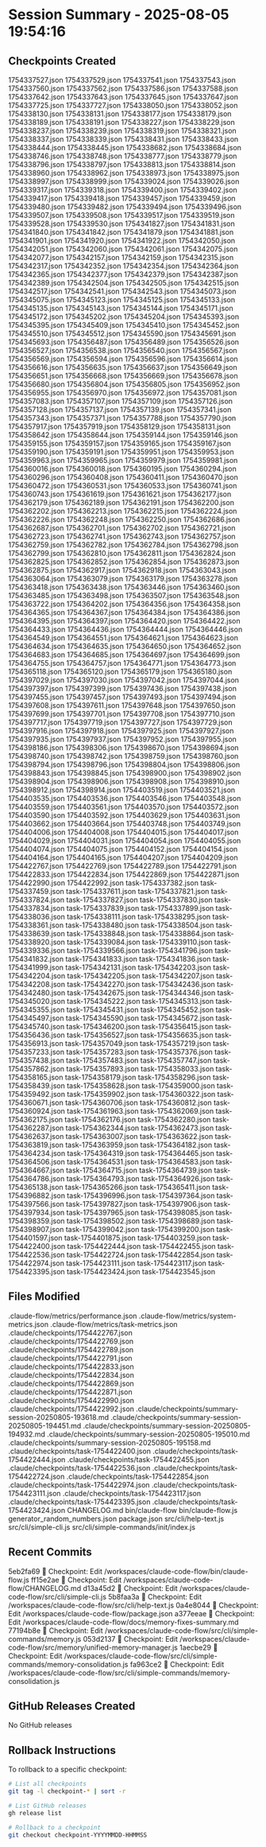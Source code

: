 # Session Summary - 2025-08-05 19:54:16

## Checkpoints Created
1754337527.json
1754337529.json
1754337541.json
1754337543.json
1754337560.json
1754337562.json
1754337586.json
1754337588.json
1754337642.json
1754337643.json
1754337645.json
1754337647.json
1754337725.json
1754337727.json
1754338050.json
1754338052.json
1754338130.json
1754338131.json
1754338177.json
1754338179.json
1754338189.json
1754338191.json
1754338227.json
1754338229.json
1754338237.json
1754338239.json
1754338319.json
1754338321.json
1754338337.json
1754338339.json
1754338431.json
1754338433.json
1754338444.json
1754338445.json
1754338682.json
1754338684.json
1754338746.json
1754338748.json
1754338777.json
1754338779.json
1754338796.json
1754338797.json
1754338813.json
1754338814.json
1754338960.json
1754338962.json
1754338973.json
1754338975.json
1754338997.json
1754338999.json
1754339024.json
1754339026.json
1754339317.json
1754339318.json
1754339400.json
1754339402.json
1754339417.json
1754339418.json
1754339457.json
1754339459.json
1754339480.json
1754339482.json
1754339494.json
1754339496.json
1754339507.json
1754339508.json
1754339517.json
1754339519.json
1754339528.json
1754339530.json
1754341827.json
1754341831.json
1754341840.json
1754341842.json
1754341879.json
1754341881.json
1754341901.json
1754341920.json
1754341922.json
1754342050.json
1754342051.json
1754342060.json
1754342061.json
1754342075.json
1754342077.json
1754342157.json
1754342159.json
1754342315.json
1754342317.json
1754342352.json
1754342354.json
1754342364.json
1754342365.json
1754342377.json
1754342379.json
1754342387.json
1754342389.json
1754342504.json
1754342505.json
1754342515.json
1754342517.json
1754342541.json
1754342543.json
1754345073.json
1754345075.json
1754345123.json
1754345125.json
1754345133.json
1754345135.json
1754345143.json
1754345144.json
1754345171.json
1754345172.json
1754345202.json
1754345204.json
1754345393.json
1754345395.json
1754345409.json
1754345410.json
1754345452.json
1754345510.json
1754345512.json
1754345590.json
1754345691.json
1754345693.json
1754356487.json
1754356489.json
1754356526.json
1754356527.json
1754356538.json
1754356540.json
1754356567.json
1754356569.json
1754356594.json
1754356596.json
1754356614.json
1754356616.json
1754356635.json
1754356637.json
1754356649.json
1754356651.json
1754356668.json
1754356669.json
1754356678.json
1754356680.json
1754356804.json
1754356805.json
1754356952.json
1754356955.json
1754356970.json
1754356972.json
1754357081.json
1754357083.json
1754357107.json
1754357109.json
1754357126.json
1754357128.json
1754357137.json
1754357139.json
1754357341.json
1754357343.json
1754357371.json
1754357788.json
1754357790.json
1754357917.json
1754357919.json
1754358129.json
1754358131.json
1754358642.json
1754358644.json
1754359144.json
1754359146.json
1754359155.json
1754359157.json
1754359165.json
1754359167.json
1754359190.json
1754359191.json
1754359951.json
1754359953.json
1754359963.json
1754359965.json
1754359979.json
1754359981.json
1754360016.json
1754360018.json
1754360195.json
1754360294.json
1754360296.json
1754360408.json
1754360411.json
1754360470.json
1754360472.json
1754360531.json
1754360533.json
1754360741.json
1754360743.json
1754361619.json
1754361621.json
1754362177.json
1754362179.json
1754362189.json
1754362191.json
1754362200.json
1754362202.json
1754362213.json
1754362215.json
1754362224.json
1754362226.json
1754362248.json
1754362250.json
1754362686.json
1754362687.json
1754362701.json
1754362702.json
1754362721.json
1754362723.json
1754362741.json
1754362743.json
1754362757.json
1754362759.json
1754362782.json
1754362784.json
1754362798.json
1754362799.json
1754362810.json
1754362811.json
1754362824.json
1754362825.json
1754362852.json
1754362854.json
1754362873.json
1754362875.json
1754362917.json
1754362918.json
1754363043.json
1754363064.json
1754363079.json
1754363179.json
1754363278.json
1754363418.json
1754363438.json
1754363446.json
1754363460.json
1754363485.json
1754363498.json
1754363507.json
1754363548.json
1754363722.json
1754364202.json
1754364356.json
1754364358.json
1754364365.json
1754364367.json
1754364384.json
1754364386.json
1754364395.json
1754364397.json
1754364420.json
1754364422.json
1754364433.json
1754364436.json
1754364444.json
1754364446.json
1754364549.json
1754364551.json
1754364621.json
1754364623.json
1754364634.json
1754364635.json
1754364650.json
1754364652.json
1754364683.json
1754364685.json
1754364697.json
1754364699.json
1754364755.json
1754364757.json
1754364771.json
1754364773.json
1754365118.json
1754365120.json
1754365179.json
1754365180.json
1754397029.json
1754397030.json
1754397042.json
1754397044.json
1754397397.json
1754397399.json
1754397436.json
1754397438.json
1754397455.json
1754397457.json
1754397493.json
1754397494.json
1754397608.json
1754397611.json
1754397648.json
1754397650.json
1754397699.json
1754397701.json
1754397708.json
1754397710.json
1754397717.json
1754397719.json
1754397727.json
1754397729.json
1754397916.json
1754397918.json
1754397925.json
1754397927.json
1754397935.json
1754397937.json
1754397952.json
1754397955.json
1754398186.json
1754398306.json
1754398670.json
1754398694.json
1754398740.json
1754398742.json
1754398759.json
1754398760.json
1754398794.json
1754398796.json
1754398804.json
1754398806.json
1754398843.json
1754398845.json
1754398900.json
1754398902.json
1754398904.json
1754398906.json
1754398908.json
1754398910.json
1754398912.json
1754398914.json
1754403519.json
1754403521.json
1754403535.json
1754403536.json
1754403546.json
1754403548.json
1754403559.json
1754403561.json
1754403570.json
1754403572.json
1754403590.json
1754403592.json
1754403629.json
1754403631.json
1754403662.json
1754403664.json
1754403748.json
1754403749.json
1754404006.json
1754404008.json
1754404015.json
1754404017.json
1754404029.json
1754404031.json
1754404054.json
1754404055.json
1754404074.json
1754404075.json
1754404152.json
1754404154.json
1754404164.json
1754404165.json
1754404207.json
1754404209.json
1754422767.json
1754422769.json
1754422789.json
1754422791.json
1754422833.json
1754422834.json
1754422869.json
1754422871.json
1754422990.json
1754422992.json
task-1754337382.json
task-1754337459.json
task-1754337611.json
task-1754337821.json
task-1754337824.json
task-1754337827.json
task-1754337830.json
task-1754337834.json
task-1754337839.json
task-1754337899.json
task-1754338036.json
task-1754338111.json
task-1754338295.json
task-1754338361.json
task-1754338480.json
task-1754338504.json
task-1754338639.json
task-1754338848.json
task-1754338864.json
task-1754338920.json
task-1754339084.json
task-1754339110.json
task-1754339336.json
task-1754339566.json
task-1754341796.json
task-1754341832.json
task-1754341833.json
task-1754341836.json
task-1754341999.json
task-1754342131.json
task-1754342203.json
task-1754342204.json
task-1754342205.json
task-1754342207.json
task-1754342208.json
task-1754342270.json
task-1754342436.json
task-1754342480.json
task-1754342675.json
task-1754344346.json
task-1754345020.json
task-1754345222.json
task-1754345313.json
task-1754345355.json
task-1754345431.json
task-1754345452.json
task-1754345497.json
task-1754345590.json
task-1754345672.json
task-1754345740.json
task-1754346200.json
task-1754356415.json
task-1754356436.json
task-1754356527.json
task-1754356635.json
task-1754356913.json
task-1754357049.json
task-1754357219.json
task-1754357233.json
task-1754357283.json
task-1754357376.json
task-1754357438.json
task-1754357483.json
task-1754357747.json
task-1754357862.json
task-1754357893.json
task-1754358033.json
task-1754358165.json
task-1754358179.json
task-1754358296.json
task-1754358439.json
task-1754358628.json
task-1754359000.json
task-1754359492.json
task-1754359902.json
task-1754360322.json
task-1754360671.json
task-1754360706.json
task-1754360812.json
task-1754360924.json
task-1754361963.json
task-1754362069.json
task-1754362175.json
task-1754362176.json
task-1754362280.json
task-1754362287.json
task-1754362344.json
task-1754362473.json
task-1754362637.json
task-1754363007.json
task-1754363622.json
task-1754363819.json
task-1754363959.json
task-1754364182.json
task-1754364234.json
task-1754364319.json
task-1754364465.json
task-1754364506.json
task-1754364531.json
task-1754364583.json
task-1754364667.json
task-1754364715.json
task-1754364739.json
task-1754364786.json
task-1754364793.json
task-1754364926.json
task-1754365138.json
task-1754365266.json
task-1754365411.json
task-1754396882.json
task-1754396996.json
task-1754397364.json
task-1754397566.json
task-1754397827.json
task-1754397906.json
task-1754397934.json
task-1754397965.json
task-1754398085.json
task-1754398359.json
task-1754398502.json
task-1754398689.json
task-1754398907.json
task-1754399042.json
task-1754399200.json
task-1754401597.json
task-1754401875.json
task-1754403259.json
task-1754422400.json
task-1754422444.json
task-1754422455.json
task-1754422536.json
task-1754422724.json
task-1754422854.json
task-1754422974.json
task-1754423111.json
task-1754423117.json
task-1754423395.json
task-1754423424.json
task-1754423545.json

## Files Modified
.claude-flow/metrics/performance.json
.claude-flow/metrics/system-metrics.json
.claude-flow/metrics/task-metrics.json
.claude/checkpoints/1754422767.json
.claude/checkpoints/1754422769.json
.claude/checkpoints/1754422789.json
.claude/checkpoints/1754422791.json
.claude/checkpoints/1754422833.json
.claude/checkpoints/1754422834.json
.claude/checkpoints/1754422869.json
.claude/checkpoints/1754422871.json
.claude/checkpoints/1754422990.json
.claude/checkpoints/1754422992.json
.claude/checkpoints/summary-session-20250805-193618.md
.claude/checkpoints/summary-session-20250805-194451.md
.claude/checkpoints/summary-session-20250805-194932.md
.claude/checkpoints/summary-session-20250805-195010.md
.claude/checkpoints/summary-session-20250805-195158.md
.claude/checkpoints/task-1754422400.json
.claude/checkpoints/task-1754422444.json
.claude/checkpoints/task-1754422455.json
.claude/checkpoints/task-1754422536.json
.claude/checkpoints/task-1754422724.json
.claude/checkpoints/task-1754422854.json
.claude/checkpoints/task-1754422974.json
.claude/checkpoints/task-1754423111.json
.claude/checkpoints/task-1754423117.json
.claude/checkpoints/task-1754423395.json
.claude/checkpoints/task-1754423424.json
CHANGELOG.md
bin/claude-flow
bin/claude-flow.js
generator_random_numbers.json
package.json
src/cli/help-text.js
src/cli/simple-cli.js
src/cli/simple-commands/init/index.js

## Recent Commits
5eb2fa69 🔖 Checkpoint: Edit /workspaces/claude-code-flow/bin/claude-flow.js
ff15e2ae 🔖 Checkpoint: Edit /workspaces/claude-code-flow/CHANGELOG.md
d13a45d2 🔖 Checkpoint: Edit /workspaces/claude-code-flow/src/cli/simple-cli.js
5b8faa3a 🔖 Checkpoint: Edit /workspaces/claude-code-flow/src/cli/help-text.js
0a4e8044 🔖 Checkpoint: Edit /workspaces/claude-code-flow/package.json
a377eeae 🔖 Checkpoint: Edit /workspaces/claude-code-flow/docs/memory-fixes-summary.md
77194b8e 🔖 Checkpoint: Edit /workspaces/claude-code-flow/src/cli/simple-commands/memory.js
053d2137 🔖 Checkpoint: Edit /workspaces/claude-code-flow/src/memory/unified-memory-manager.js
1aecbe29 🔖 Checkpoint: Edit /workspaces/claude-code-flow/src/cli/simple-commands/memory-consolidation.js
fa963ce2 🔖 Checkpoint: Edit /workspaces/claude-code-flow/src/cli/simple-commands/memory-consolidation.js

## GitHub Releases Created
No GitHub releases

## Rollback Instructions
To rollback to a specific checkpoint:
```bash
# List all checkpoints
git tag -l checkpoint-* | sort -r

# List GitHub releases
gh release list

# Rollback to a checkpoint
git checkout checkpoint-YYYYMMDD-HHMMSS
```
